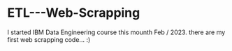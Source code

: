 # ETL---Web-Scrapping

I started IBM Data Engineering course this mounth Feb / 2023. there are my first web scrapping code... :)
